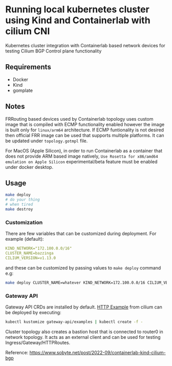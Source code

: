 # Running local kubernetes cluster using Kind and Containerlab with cilium CNI

Kubernetes cluster integration with Containerlab based network devices for testing Cilium BGP Control plane functionality

## Requirements

- Docker
- Kind
- gomplate

## Notes

FRRouting based devices used by Containerlab topology uses custom image that is compiled with ECMP functionality enabled however the image is built only for `linux/arm64` architecture. If ECMP funtionality is not desired then official FRR image can be used that supports multiple platforms. It can be updated under `topology.gotmpl` file.

For MacOS (Apple Silicon), in order to run Containerlab as a container that does not provide ARM based image natively, `Use Rosetta for x86/amd64 emulation on Apple Silicon` experimental/beta feature must be enabled under docker desktop.

## Usage

```bash
make deploy
# do your thing
# when tired
make destroy
```

### Customization

There are few variables that can be customized during deployment. For example (default):

```yaml
KIND_NETWORK="172.100.0.0/16"
CLUSTER_NAME=bazzinga
CILIUM_VERSION=v1.13.0
```

and these can be customized by passing values to `make deploy` command e.g:

```bash
make deploy CLUSTER_NAME=whatever KIND_NETWORK=172.100.0.0/16 CILIUM_VERSION=v1.13.0
```

### Gateway API

Gateway API CRDs are installed by default. [HTTP Example](https://docs.cilium.io/en/v1.13/network/servicemesh/gateway-api/http/) from cilium can be deployed by executing:

```bash
kubectl kustomize gateway-api/examples | kubectl create -f -
```

Cluster topology also creates a bastion host that is connected to router0 in network topology. It acts as an external client and can be used for testing Ingress/Gateway/HTTPRoutes.

Reference: https://www.sobyte.net/post/2022-09/containerlab-kind-cilium-bgp
